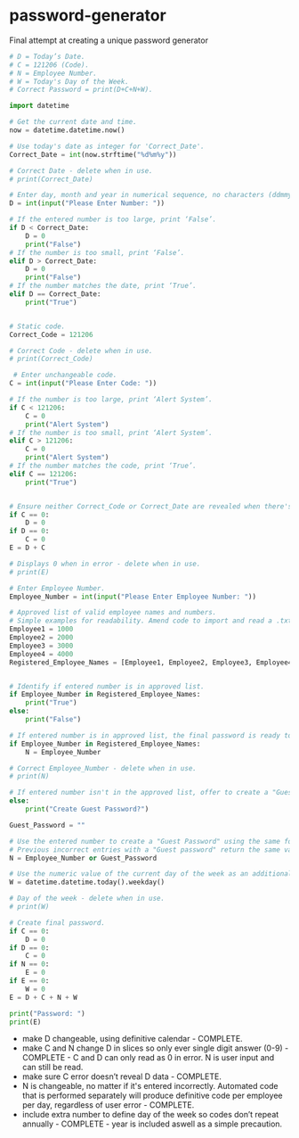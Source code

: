 # password-generator
Final attempt at creating a unique password generator

```python
# D = Today’s Date.
# C = 121206 (Code).
# N = Employee Number.
# W = Today's Day of the Week.
# Correct Password = print(D+C+N+W).
```

```python
import datetime

# Get the current date and time.
now = datetime.datetime.now()

# Use today's date as integer for 'Correct_Date'.
Correct_Date = int(now.strftime("%d%m%y"))

# Correct Date - delete when in use.
# print(Correct_Date)

# Enter day, month and year in numerical sequence, no characters (ddmmyy).
D = int(input("Please Enter Number: ")) 

# If the entered number is too large, print ‘False’. 
if D < Correct_Date:
    D = 0
    print("False")
# If the number is too small, print ‘False’.
elif D > Correct_Date:
    D = 0
    print("False") 
# If the number matches the date, print ‘True’.
elif D == Correct_Date:
    print("True") 


# Static code.
Correct_Code = 121206

# Correct Code - delete when in use.
# print(Correct_Code)

 # Enter unchangeable code.
C = int(input("Please Enter Code: "))

# If the number is too large, print ‘Alert System’.
if C < 121206:
    C = 0
    print("Alert System")
# If the number is too small, print ‘Alert System’. 
elif C > 121206:
    C = 0
    print("Alert System")
# If the number matches the code, print ‘True’. 
elif C == 121206:
    print("True") 


# Ensure neither Correct_Code or Correct_Date are revealed when there's an error.
if C == 0:
    D = 0
if D == 0:
    C = 0
E = D + C

# Displays 0 when in error - delete when in use.
# print(E)

# Enter Employee Number. 
Employee_Number = int(input("Please Enter Employee Number: "))

# Approved list of valid employee names and numbers.
# Simple examples for readability. Amend code to import and read a .txt file in practice.
Employee1 = 1000
Employee2 = 2000
Employee3 = 3000
Employee4 = 4000
Registered_Employee_Names = [Employee1, Employee2, Employee3, Employee4]


# Identify if entered number is in approved list.
if Employee_Number in Registered_Employee_Names:
    print("True")
else:
    print("False")

# If entered number is in approved list, the final password is ready to be created.
if Employee_Number in Registered_Employee_Names:
    N = Employee_Number

# Correct Employee_Number - delete when in use.
# print(N)

# If entered number isn't in the approved list, offer to create a "Guest Password".
else:
    print("Create Guest Password?")

Guest_Password = ""

# Use the entered number to create a "Guest Password" using the same formula as an authorised password.
# Previous incorrect entries with a "Guest password" return the same value as the incorrect Employee_Number.
N = Employee_Number or Guest_Password

# Use the numeric value of the current day of the week as an additional layer of code.
W = datetime.datetime.today().weekday()

# Day of the week - delete when in use.
# print(W)

# Create final password.
if C == 0:
    D = 0
if D == 0:
    C = 0
if N == 0:
    E = 0
if E == 0:
    W = 0
E = D + C + N + W

print("Password: ")
print(E)

```


- make D changeable, using definitive calendar - COMPLETE.
- make C and N change D in slices so only ever single digit answer (0-9) - COMPLETE - C and D can only read as 0 in error. N is user input and can still be read.
- make sure C error doesn’t reveal D data - COMPLETE.
- N is changeable, no matter if it's entered incorrectly. Automated code that is performed separately will produce definitive code per employee per day, regardless of user error - COMPLETE.
- include extra number to define day of the week so codes don’t repeat annually - COMPLETE - year is included aswell as a simple precaution.
